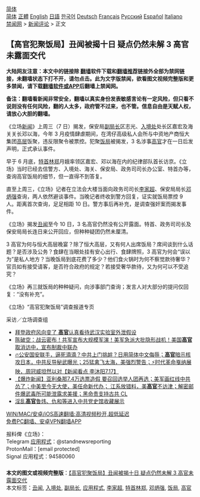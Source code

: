  <!-- 面包屑导航 --> <div class="breadcrumb"><!-- GTranslate: https://gtranslate.io/ -->  <div class="switcher notranslate">  <div class="selected">  <a href="#" onclick="return false;"> 简体</a>  </div>  <div class="option">  <a href="https://www.bannedbook.org" onclick="doGTranslate('zh-CN|zh-CN');jQuery('div.switcher div.selected a').html(jQuery(this).html());return false;" title="简体中文" class="nturl selected"> 简体</a>  <a href="https://www.bannedbook.org/zh-tw/" onclick="doGTranslate('zh-CN|zh-TW');jQuery('div.switcher div.selected a').html(jQuery(this).html());return false;" title="繁體中文" class="nturl"> 正體</a>  <a href="https://www.bannedbook.org/en/" onclick="doGTranslate('zh-CN|en');jQuery('div.switcher div.selected a').html(jQuery(this).html());return false;" title="English" class="nturl"> English</a>  <a href="https://www.bannedbook.org/ja/" onclick="doGTranslate('zh-CN|ja');jQuery('div.switcher div.selected a').html(jQuery(this).html());return false;" title="日本語" class="nturl"> 日語</a>  <a href="https://www.bannedbook.org/ko/" onclick="doGTranslate('zh-CN|ko');jQuery('div.switcher div.selected a').html(jQuery(this).html());return false;" title="한국어" class="nturl"> 한국어</a>  <a href="https://www.bannedbook.org/de/" onclick="doGTranslate('zh-CN|de');jQuery('div.switcher div.selected a').html(jQuery(this).html());return false;" title="Deutsch" class="nturl"> Deutsch</a>  <a href="https://www.bannedbook.org/fr/" onclick="doGTranslate('zh-CN|fr');jQuery('div.switcher div.selected a').html(jQuery(this).html());return false;" title="Français" class="nturl"> Français</a>  <a href="https://www.bannedbook.org/ru/" onclick="doGTranslate('zh-CN|ru');jQuery('div.switcher div.selected a').html(jQuery(this).html());return false;" title="Русский" class="nturl"> Русский</a>  <a href="https://www.bannedbook.org/es/" onclick="doGTranslate('zh-CN|es');jQuery('div.switcher div.selected a').html(jQuery(this).html());return false;" title="Español" class="nturl"> Español</a>  <a href="https://www.bannedbook.org/it/" onclick="doGTranslate('zh-CN|it');jQuery('div.switcher div.selected a').html(jQuery(this).html());return false;" title="Italiano" class="nturl"> Italiano</a>  </div>  </div>      <div class='breadcrumb-sub'><!-- Breadcrumb NavXT 6.3.0 --> <a href="https://www.bannedbook.org/" class="home">禁闻网</a> &gt; <a href="https://www.bannedbook.org/bnews/comments/" class="category">新闻评论</a> &gt; 正文</div></div><h2>【高官犯聚饭局】丑闻被揭十日 疑点仍然未解 3 高官未露面交代</h2> <p class="notice"><b>大陆网友注意：本文中的链接除 <a href="https://github.com/bannedbook/fanqiang" >翻墙</a>软件下载和<a href="https://github.com/killgcd/justmysocks/blob/master/README.md">翻墙推荐</a>链接外全部为禁网链接，未翻墙状态下打不开，请勿点击。此为文字版禁闻，欲看图文视频完整版和更多禁闻，请下载<a href="https://github.com/bannedbook/fanqiang">翻墙软件或APP</a>后翻墙上禁闻网。</p><p>备注：翻墙看新闻非常安全，翻墙以真实身份发表敏感言论有一定风险，但只看不说则没有任何风险，翻的人太多，政府管不过来，也不管。信息自由是天赋人权，请放心大胆的翻墙。</b></p>  <div class="entry">  <p>《立场<span class='wp_keywordlink_affiliate'><a href="https://www.bannedbook.org/" title="新闻">新闻</a></span>》上周三（7 日）揭发，保安局<a href="https://www.bannedbook.org/bnews/tag/%e5%89%af%e5%b1%80%e9%95%bf/" class="st_tag internal_tag" rel="tag" title="标签 副局长 下的日志">副局长</a>区志光、<a href="https://www.bannedbook.org/bnews/tag/%E5%85%A5%E5%A2%83%E5%A4%84/" class="st_tag internal_tag" rel="tag" title="标签 入境处 下的日志">入境处</a>处长区嘉宏及海关关长邓以海，今年 3 月疫情肆虐期间，在湾仔高级私人会所与中资地产商恒大集团<span class='wp_keywordlink_affiliate'><a href="https://www.bannedbook.org/bnews/ccpdope/" title="中共高层内幕" target="_blank">高层</a></span>饭聚，违反限聚令被票控。犯聚<a href="https://www.bannedbook.org/bnews/tag/%e9%a5%ad%e5%b1%80/" class="st_tag internal_tag" rel="tag" title="标签 饭局 下的日志">饭局</a>被揭发，3 名涉事<a href="https://www.bannedbook.org/bnews/tag/%E9%AB%98%E5%AE%98/" class="st_tag internal_tag" rel="tag" title="标签 高官 下的日志">高官</a>才在一日后发声明，正式承认事件。</p> <p>早于 6 月底，<a href="https://www.bannedbook.org/bnews/tag/%E7%89%B9%E9%A6%96%E6%9E%97%E9%83%91/" class="st_tag internal_tag" rel="tag" title="标签 特首林郑 下的日志">特首林郑</a>月娥率领区嘉宏、邓以海在内的纪律部队首长访京。《立场》当时已经去信警方、入境处、海关、保安局、政务司司长办公室、特首办等，查询高官饭局的细节，但一直得不到答复。</p>  <p>直至上周三，《立场》记者在立法会大楼当面向政务司司长<a href="https://www.bannedbook.org/bnews/tag/%E6%9D%8E%E5%AE%B6%E8%B6%85/" class="st_tag internal_tag" rel="tag" title="标签 李家超 下的日志">李家超</a>、保安局局长<a href="https://www.bannedbook.org/bnews/tag/%E9%82%93%E7%82%B3%E5%BC%BA/" class="st_tag internal_tag" rel="tag" title="标签 邓炳强 下的日志">邓炳强</a>查询，两人依然避谈事件。当晚记者终收到警方回复，证实就饭局票控 9 人。距离首次查询，足足相距 10 日。警方事后再补充，是调查强奸案而揭发事件。</p> <p>《立场》揭发<a href="https://www.bannedbook.org/bnews/tag/%e4%b8%91%e9%97%bb/" class="st_tag internal_tag" rel="tag" title="标签 丑闻 下的日志">丑闻</a>至今 10 日，3 名高官仍然没有公开露面。特首、政务司司长及保安局局长连日来公开回应，但种种疑团仍然未厘清。</p>  <p>3 高官为何与恒大高层晚宴？除了恒大高层，又有何人出席饭局？席间谈到什么话题？是否涉及公务？食肆在当眼处挂有安心出行、食肆牌照，3 高官为何会“误以为”是私人地方？当晚饭局到底花费了多少？他们食火锅时为何不察觉款待奢华？官员如有接受请客，是否符合政府的规定？若接受奢华款待，又为何可以不受追究？</p> <p>《立场》再三就饭局的种种疑问，向涉事部门查询；发言人对大部分的提问仅回复：“没有补充”。</p>  <p>《立场》“高官犯聚饭局”调查报道专页</p> <p>采访／立场调查组</p>  <ul class='op-related-articles' title='相关阅读'> <li><a href='https://www.bannedbook.org/bnews/comments/20210717/1588943.html' target='_blank'>拜登政府风向变了 <b>高官</b>认真看待武汉实验室外泄假设</a></li> <li><a href='https://www.bannedbook.org/bnews/bannedvideo/20210717/1588888.html' target='_blank'>陈破空：战云密布！共军宣布大规模军演！美军急派大批隐形战机！美国<b>高官</b>取消访中，宣布制裁中联办</a></li> <li><a href='https://www.bannedbook.org/bnews/bannedvideo/20210717/1588785.html' target='_blank'>🔥公安国安联手，逼死滴滴？中共上门挑衅？日用简体中文侮辱；<b>高官</b>暗示核攻日本，中共反导秘武曝光；25猛禽飞太海，美强烈警告；⚡️时代革命戛纳展映，周冠威坦然以对【新闻看点 李沐阳7.17】</a></li> <li><a href='https://www.bannedbook.org/bnews/bannedvideo/20210717/1588645.html' target='_blank'>【爆炸新闻】亚利桑那7.4万选票造假 要召回选举人团再选；美军画红线中共怂了；中美至今无大使，美任命新代办； 江系放错料，美<b>高官</b>不访津；解密邮件爆武毒所可能泄露求美援；黑命贵支持古共 CL</a></li> <li><a href='https://www.bannedbook.org/bnews/comments/20210716/1588323.html' target='_blank'>淫乱<b>高官</b>鲁炜、仇和等进入中共党史馆收藏展示</a></li> </ul> <p class="texttj"> <a href="https://github.com/bannedbook/fanqiang/wiki/V2ray%E6%9C%BA%E5%9C%BA" target="_blank">WIN/MAC/安卓/iOS高速翻墙:高清视频秒开,超低延迟</a><br/> <a href="https://github.com/bannedbook/fanqiang/wiki/%E7%A6%81%E9%97%BB%E7%BD%91%E5%AE%89%E5%8D%93%E7%BF%BB%E5%A2%99%E6%96%B0%E9%97%BBAPP" target="_blank">免费PC翻墙、安卓VPN翻墙APP</a></p><p>报料俾《立场》：<br /> Telegram <a href="https://www.bannedbook.org/bnews/tag/%E5%BA%94%E7%94%A8%E7%A8%8B%E5%BC%8F/" class="st_tag internal_tag" rel="tag" title="标签 应用程式 下的日志">应用程式</a>：@standnewsreporting<br /> ProtonMail：[email protected]<br /> Signal 应用程式：94580060</p><a name='sharetosocial'></a>  <div style="margin-bottom:5px;padding-bottom:5px;clear:both"> <div id="archive-pix-1" class="banner-ads"> <!-- AuctionX Display platform tag START --> <div id="26318x728x90x621x_ADSLOT2" clicktrack="%%CLICK_URL_ESC%%"></div> <!-- AuctionX Display platform tag END --> </div> <div id="archive-pix-2" class="banner-ads"> <!-- AuctionX Display platform tag START --> <div id="26315x300x250x621x_ADSLOT2" clicktrack="%%CLICK_URL_ESC%%"></div> <!-- AuctionX Display platform tag END --> </div> </div>    <div id="archive-pix-1" class="banner-ads"> <!-- AuctionX Display platform tag START --> <div id="26318x728x90x621x_ADSLOT3" clicktrack="%%CLICK_URL_ESC%%"></div> <!-- AuctionX Display platform tag END --> </div> <div><b>本文的图文或视频完整版</b>：<a href='https://www.bannedbook.org/bnews/comments/20210717/1588955.html'>【高官犯聚饭局】丑闻被揭十日 疑点仍然未解 3 高官未露面交代</a></div>  </div><!--END ENTRY--> <div class="postfooter"> <div>本文标签：<a href="https://www.bannedbook.org/bnews/tag/%e4%b8%91%e9%97%bb/" rel="tag">丑闻</a>, <a href="https://www.bannedbook.org/bnews/tag/%E5%85%A5%E5%A2%83%E5%A4%84/" rel="tag">入境处</a>, <a href="https://www.bannedbook.org/bnews/tag/%e5%89%af%e5%b1%80%e9%95%bf/" rel="tag">副局长</a>, <a href="https://www.bannedbook.org/bnews/tag/%E5%BA%94%E7%94%A8%E7%A8%8B%E5%BC%8F/" rel="tag">应用程式</a>, <a href="https://www.bannedbook.org/bnews/tag/%E6%9D%8E%E5%AE%B6%E8%B6%85/" rel="tag">李家超</a>, <a href="https://www.bannedbook.org/bnews/tag/%E7%89%B9%E9%A6%96%E6%9E%97%E9%83%91/" rel="tag">特首林郑</a>, <a href="https://www.bannedbook.org/bnews/tag/%E9%82%93%E7%82%B3%E5%BC%BA/" rel="tag">邓炳强</a>, <a href="https://www.bannedbook.org/bnews/tag/%e9%a5%ad%e5%b1%80/" rel="tag">饭局</a>, <a href="https://www.bannedbook.org/bnews/tag/%E9%AB%98%E5%AE%98/" rel="tag">高官</a></div>  </div><!--END POSTFOOTER--> 